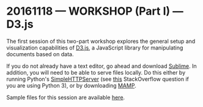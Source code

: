 # 20161118 &mdash; WORKSHOP (Part I) &mdash; D3.js

The first session of this two-part workshop explores the general setup and visualization capabilities of [D3.js](https://d3js.org/), a JavaScript library for manipulating documents based on data. 

If you do not already have a text editor, go ahead and download [Sublime](https://www.sublimetext.com/). In addition, you will need to be able to serve files locally. Do this either by running Python's [SimpleHTTPServer](https://docs.python.org/2/library/simplehttpserver.html) (see [this](http://stackoverflow.com/questions/7943751/what-is-the-python3-equivalent-of-python-m-simplehttpserver) StackOverflow question if you are using Python 3), or by downloading [MAMP](https://www.mamp.info/en/). 

Sample files for this session are available [here](https://github.com/emilyfuhrman/map-club/tree/master/2016_Fall/Session_08/Examples).